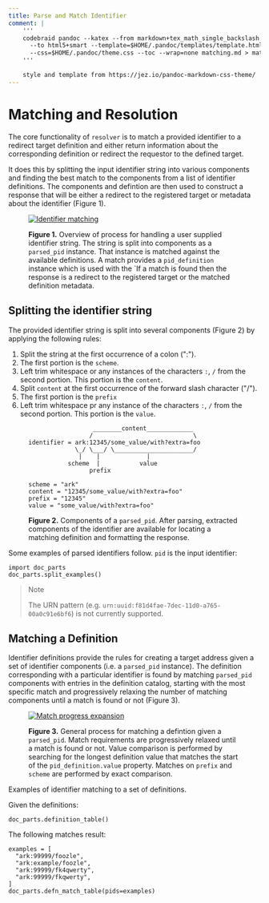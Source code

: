 ```yaml
---
title: Parse and Match Identifier
comment: |
    '''
    codebraid pandoc --katex --from markdown+tex_math_single_backslash --filter pandoc-sidenote \
      --to html5+smart --template=$HOME/.pandoc/templates/template.html5 \
      --css=$HOME/.pandoc/theme.css --toc --wrap=none matching.md > matching.html
    '''

    style and template from https://jez.io/pandoc-markdown-css-theme/
---
```


# Matching and Resolution

The core functionality of `resolver` is to match a provided identifier to a redirect target definition and either return information about the corresponding definition or redirect the requestor to the defined target.

It does this by splitting the input identifier string into various components and finding the best match to the components from a list of identifier definitions. The components and defintion are then used to construct a response that will be either a redirect to the registered target or metadata about the identifier (Figure 1).

<figure>

[![Identifier matching](https://tinyurl.com/ylejjbcr)](https://tinyurl.com/ylejjbcr)<!--![Identifier matching](./assets/matching.puml)-->

<figcaption>

**Figure 1.** Overview of process for handling a user supplied identifier string. The string is split into components as a `parsed_pid` instance. That instance is matched against the available definitions. A match provides a `pid_definition` instance which is used with the `If a match is found then the response is a redirect to the registered target or the matched definition metadata. 

</figcaption>

</figure>


## Splitting the identifier string

The provided identifier string is split into several components (Figure 2) by applying the following rules:

1. Split the string at the first occurrence of a colon (":").
2. The first portion is the `scheme`.
3. Left trim whitespace or any instances of the characters `:`, `/` from the second portion. This portion is the `content`.
4. Split `content` at the first occurrence of the forward slash character ("/").
5. The first portion is the `prefix`
6. Left trim whitespace pr any instance of the characters `:`, `/` from the second portion. This portion is the `value`. 

<figure>

```
                  ________content_____________
                 /                            \
identifier = ark:12345/some_value/with?extra=foo
             \_/ \___/ \______________________/
              |    |             |
           scheme  |           value
                 prefix
       
scheme = "ark"
content = "12345/some_value/with?extra=foo"
prefix = "12345"
value = "some_value/with?extra=foo"
```

<figcaption>

**Figure 2.** Components of a `parsed_pid`. After parsing, extracted components of the identifier are available for locating a matching definition and formatting the response. 

</figcaption>
</figure>

Some examples of parsed identifiers follow. `pid` is the input identifier:

```{.python .cb.run}
import doc_parts
doc_parts.split_examples()
```

> Note
>
> The URN pattern (e.g. `urn:uuid:f81d4fae-7dec-11d0-a765-00a0c91e6bf6`) is not currently supported.

## Matching a Definition

Identifier definitions provide the rules for creating a target address given a set of identifier components (i.e. a `parsed_pid` instance). The definition corresponding with a particular identifier is found by matching `parsed_pid` components with entries in the definition catalog, starting with the most specific match and progressively relaxing the number of matching components until a match is found or not (Figure 3).

<figure>

[![Match progress expansion](https://tinyurl.com/yq7grlh9)](https://tinyurl.com/yq7grlh9)<!--![Match progress expansion](./assets/pidmatch.puml)-->

<figcaption>

**Figure 3.** General process for matching a defintion given a `parsed_pid`. Match requirements are progressively relaxed until a match is found or not. Value comparison is performed by searching for the longest definition value that matches the start of the `pid_definition.value` property. Matches on `prefix` and `scheme` are performed by exact comparison.

</figcaption>
</figure>

Examples of identifier matching to a set of definitions.

Given the definitions:

```{.python .cb.run}
doc_parts.definition_table()
```

The following matches result:

```{.python .cb.run}
examples = [
  "ark:99999/foozle",
  "ark:example/foozle",
  "ark:99999/fk4qwerty",
  "ark:99999/fkqwerty",  
]
doc_parts.defn_match_table(pids=examples)
```
